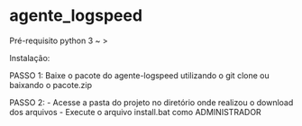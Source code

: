 # agente_logspeed

Pré-requisito
	python 3 ~ >


Instalação:

PASSO 1:
	Baixe o pacote do agente-logspeed utilizando o git clone ou baixando o pacote.zip


PASSO 2:
	- Acesse a pasta do projeto no diretório onde realizou o download dos arquivos
	- Execute o arquivo install.bat como ADMINISTRADOR
